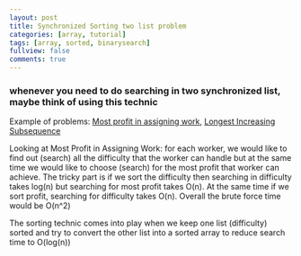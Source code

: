```yaml
---
layout: post
title: Synchronized Sorting two list problem
categories: [array, tutorial]
tags: [array, sorted, binarysearch]
fullview: false
comments: true
---
```


### whenever you need to do searching in two synchronized list, maybe think of using this technic 

Example of problems:
[Most profit in assigning work](https://leetcode.com/problems/most-profit-assigning-work/description/),
[Longest Increasing Subsequence ](https://leetcode.com/problems/longest-increasing-subsequence/description/)

Looking at Most Profit in Assigning Work: for each worker, we would like to find out (search) all the difficulty that the worker can handle but at the same time we would like to choose (search) for the most profit that worker can achieve.
The tricky part is if we sort the difficulty then searching in difficulty takes log(n) but searching for most profit takes O(n). At the same time if we sort profit, searching for difficulty takes O(n). Overall the brute force time would be O(n^2)

The sorting technic comes into play when we keep one list (difficulty) sorted and try to convert the other list into a sorted array to reduce search time to O(log(n))


<!-- **dbyll** is minimalist, stylish theme for jekyll. Supports gravatar, account links (github, twitter, e-mail, pinterest, résume file) and a bio.  

**dbyll** is brought to you by **[dbtek](http://ismaildemirbilek.com)**. Open sourced under [MIT](http://opensource.org/licenses/MIT) license. -->

<!-- ### dbyll is on GitHub

<a class="btn btn-default" href="https://github.com/dbtek/dbyll">Grab your copy now!</a> -->
